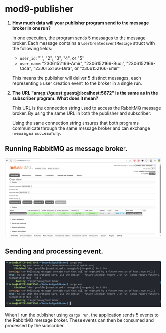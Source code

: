 # mod9-publisher

1. **How much data will your publisher program send to the message broker in one run?**

    In one execution, the program sends 5 messages to the message broker. Each message contains a `UserCreatedEventMessage` struct with the following fields:
    
    - `user_id`: "1", "2", "3", "4", or "5"
    - `user_name`: "2306152166-Amir", "2306152166-Budi", "2306152166-Cica", "2306152166-Dira", or "2306152166-Emir"

    This means the publisher will deliver 5 distinct messages, each representing a user creation event, to the broker in a single run.

2. **The URL "amqp://guest:guest@localhost:5672" is the same as in the subscriber program. What does it mean?**

    This URL is the connection string used to access the RabbitMQ message broker. By using the same URL in both the publisher and subscriber:

    Using the same connection string ensures that both programs communicate through the same message broker and can exchange messages successfully.

## Running RabbitMQ as message broker.
![image1](mod9-1.png)

## Sending and processing event.
![image2](mod9-2.png)

When I run the publisher using ``cargo run``, the application sends 5 events to the RabbitMQ message broker. These events can then be consumed and processed by the subscriber.



